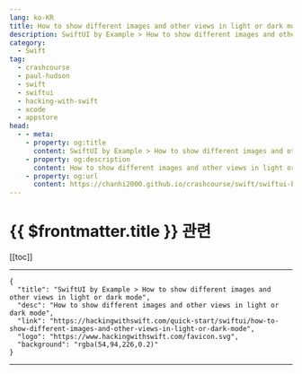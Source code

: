 ```yaml
---
lang: ko-KR
title: How to show different images and other views in light or dark mode
description: SwiftUI by Example > How to show different images and other views in light or dark mode
category:
  - Swift
tag: 
  - crashcourse
  - paul-hudson
  - swift
  - swiftui
  - hacking-with-swift
  - xcode
  - appstore
head:
  - - meta:
    - property: og:title
      content: SwiftUI by Example > How to show different images and other views in light or dark mode
    - property: og:description
      content: How to show different images and other views in light or dark mode
    - property: og:url
      content: https://chanhi2000.github.io/crashcourse/swift/swiftui-by-example/09-advanced-state/how-to-show-different-images-and-other-views-in-light-or-dark-mode.html
---
```


# {{ $frontmatter.title }} 관련

[[toc]]

---

```component VPCard
{
  "title": "SwiftUI by Example > How to show different images and other views in light or dark mode",
  "desc": "How to show different images and other views in light or dark mode",
  "link": "https://hackingwithswift.com/quick-start/swiftui/how-to-show-different-images-and-other-views-in-light-or-dark-mode",
  "logo": "https://www.hackingwithswift.com/favicon.svg",
  "background": "rgba(54,94,226,0.2)"
}
```

---

<TagLinks />